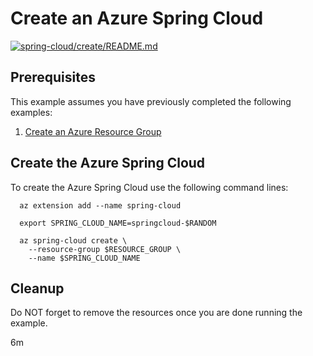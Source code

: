 
# Create an Azure Spring Cloud

[![spring-cloud/create/README.md](https://github.com/Azure-Samples/java-on-azure-examples/actions/workflows/spring-cloud_create_README_md.yml/badge.svg)](https://github.com/Azure-Samples/java-on-azure-examples/actions/workflows/spring-cloud_create_README_md.yml)

## Prerequisites

This example assumes you have previously completed the following examples:

1. [Create an Azure Resource Group](../../../general/group/create/README.md)

<!-- workflow.include(../../../general/group/create/README.md) -->

## Create the Azure Spring Cloud

To create the Azure Spring Cloud use the following command lines:

```shell
  az extension add --name spring-cloud

  export SPRING_CLOUD_NAME=springcloud-$RANDOM

  az spring-cloud create \
    --resource-group $RESOURCE_GROUP \
    --name $SPRING_CLOUD_NAME
```

## Cleanup

<!-- workflow.directOnly()

  az group delete --name $RESOURCE_GROUP --yes || true

  -->

Do NOT forget to remove the resources once you are done running the example.

6m
